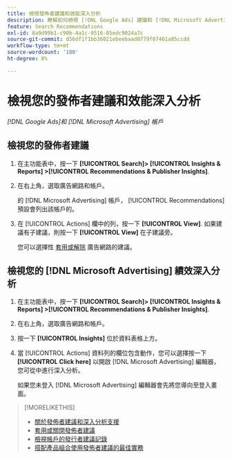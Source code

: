 ```yaml
---
title: 檢視發佈者建議和效能深入分析
description: 瞭解如何檢視 [!DNL Google Ads] 建議和 [!DNL Microsoft Advertising] 廣告網路帳戶的效能分析。
feature: Search Recommendations
exl-id: 8a9d99b1-c90b-4a1c-9516-85edc9024a7c
source-git-commit: d56df1f1bb36021ebeebaad0779f07461a85ccdd
workflow-type: tm+mt
source-wordcount: '180'
ht-degree: 0%

---
```


# 檢視您的發佈者建議和效能深入分析

*[!DNL Google Ads]和 [!DNL Microsoft Advertising] 帳戶*

## 檢視您的發佈者建議

1. 在主功能表中，按一下 **[!UICONTROL Search]> [!UICONTROL Insights & Reports] >[!UICONTROL Recommendations & Publisher Insights]**.

1. 在右上角，選取廣告網路和帳戶。

   的 [!DNL Microsoft Advertising] 帳戶， [!UICONTROL Recommendations] 預設會列出該帳戶的。

1. 在 [!UICONTROL Actions] 欄中的列，按一下 **[!UICONTROL View]**. 如果建議有子建議，則按一下 **[!UICONTROL View]** 在子建議旁。

   您可以選擇性 [套用或解除](recommendation-apply-dismiss.md) 廣告網路的建議。

## 檢視您的 [!DNL Microsoft Advertising] 績效深入分析

1. 在主功能表中，按一下 **[!UICONTROL Search]> [!UICONTROL Insights & Reports] >[!UICONTROL Recommendations & Publisher Insights]**.

1. 在右上角，選取廣告網路和帳戶。

1. 按一下 **[!UICONTROL Insights]** 位於資料表格上方。

1. 當 [!UICONTROL Actions] 資料列的欄位包含動作，您可以選擇按一下 **[!UICONTROL Click here]** 以開啟 [!DNL Microsoft Advertising] 編輯器，您可從中進行深入分析。

   如果您未登入 [!DNL Microsoft Advertising] 編輯器會先將您導向至登入畫面。

>[!MORELIKETHIS]
>
>* [關於發佈者建議和深入分析支援](recommendation-support.md)
>* [套用或關閉發佈者建議](recommendation-apply-dismiss.md)
>* [檢視帳戶的發行者建議記錄](recommendation-view-log.md)
>* [搭配產品組合使用發佈者建議的最佳實務](recommendation-best-practices.md)
